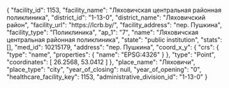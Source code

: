{
    "facility_id": 1153,
    "facility_name": "Ляховичская центральная районная поликлиника",
    "district_id": "1-13-0",
    "district_name": "Ляховичский район",
    "facility_url": "https:\/\/lcrb.by\/",
    "facility_address": "пер. Пушкина",
    "facility_type": "Поликлиника",
    "ap_1": "7",
    "name": "Ляховичская центральная районная поликлиника",
    "state": "public institution",
    "stats": [],
    "med_id": 10215179,
    "address": "пер. Пушкина",
    "coord_x_y": {
        "crs": {
            "type": "name",
            "properties": {
                "name": "EPSG:4326"
            }
        },
        "type": "Point",
        "coordinates": [
            26.2568,
            53.0412
        ]
    },
    "place_name": "Ляховичи",
    "place_type": "city",
    "year_of_closing": null,
    "year_of_opening": "0",
    "healthcare_facility_key": 1153,
    "administrative_division_id": "1-13-0"
}